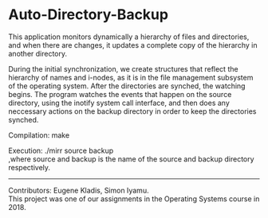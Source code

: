 # Auto-Directory-Backup
This application monitors dynamically a hierarchy of files and directories, and when there are changes, it updates a complete copy of the hierarchy in another directory. 

During the initial synchronization, we create structures that reflect the hierarchy of names and i-nodes, as it is in the file management subsystem of the operating system. After the directories are synched, the watching begins. The program watches the events that happen on the source directory, using the inotify system call interface, and then does any neccessary actions on the backup directory in order to keep the directories synched.

Compilation:  make

Execution: ./mirr source backup  
,where source and backup is the name of the source and backup directory respectively.

-----------------
Contributors: Eugene Kladis, Simon Iyamu.  
This project was one of our assignments in the Operating Systems course in 2018.
